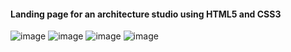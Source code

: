 
#### Landing page for an architecture studio using HTML5 and CSS3
![image](https://user-images.githubusercontent.com/96446933/182415424-2e5b966d-f790-41fa-94a1-ccccaf19ad37.png)
![image](https://user-images.githubusercontent.com/96446933/182416183-0f630313-552e-4994-ae28-a2b30d54a94d.png)
![image](https://user-images.githubusercontent.com/96446933/182416325-f3baf578-74f2-462d-bffe-977d8d1fb451.png)
![image](https://user-images.githubusercontent.com/96446933/182416429-cddd6347-c974-4919-99df-dd0564f4a019.png)
